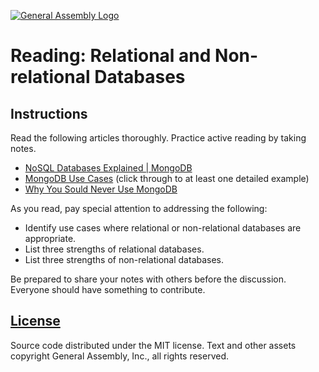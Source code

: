 [![General Assembly Logo](https://camo.githubusercontent.com/1a91b05b8f4d44b5bbfb83abac2b0996d8e26c92/687474703a2f2f692e696d6775722e636f6d2f6b6538555354712e706e67)](https://generalassemb.ly/education/web-development-immersive)

Reading: Relational and Non-relational Databases
================================================

Instructions
------------

Read the following articles thoroughly. Practice active reading by taking notes.

- [NoSQL Databases Explained | MongoDB](https://www.mongodb.com/nosql-explained)
- [MongoDB Use Cases](http://docs.mongodb.org/ecosystem/use-cases/) (click through to at least one detailed example)
- [Why You Sould Never Use MongoDB](http://www.sarahmei.com/blog/2013/11/11/why-you-should-never-use-mongodb/)

As you read, pay special attention to addressing the following:

- Identify use cases where relational or non-relational databases are appropriate.
- List three strengths of relational databases.
- List three strengths of non-relational databases.

Be prepared to share your notes with others before the discussion. Everyone should have something to contribute.

## [License](LICENSE)

Source code distributed under the MIT license. Text and other assets copyright
General Assembly, Inc., all rights reserved.

